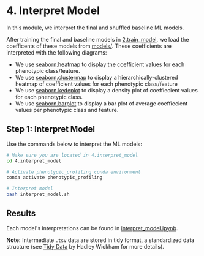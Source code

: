 # 4. Interpret Model

In this module, we interpret the final and shuffled baseline ML models.

After training the final and baseline models in [2.train_model](../2.train_model/), we load the coefficents of these models from [models/](../2.train_model/models).
These coefficients are interpreted with the following diagrams:

- We use [seaborn.heatmap](https://seaborn.pydata.org/generated/seaborn.heatmap.html) to display the coefficient values for each phenotypic class/feature.
- We use [seaborn.clustermap](https://seaborn.pydata.org/generated/seaborn.clustermap.html) to display a hierarchically-clustered heatmap of coefficient values for each phenotypic class/feature
- We use [seaborn.kedeplot](https://seaborn.pydata.org/generated/seaborn.kdeplot.html) to display a density plot of coeffiecient values for each phenotypic class.
- We use [seaborn.barplot](https://seaborn.pydata.org/generated/seaborn.barplot.html) to display a bar plot of average coeffiecient values per phenotypic class and feature.

## Step 1: Interpret Model

Use the commands below to interpret the ML models:

```sh
# Make sure you are located in 4.interpret_model
cd 4.interpret_model

# Activate phenotypic_profiling conda environment
conda activate phenotypic_profiling

# Interpret model
bash interpret_model.sh
```

## Results

Each model's interpretations can be found in [interpret_model.ipynb](interpret_model.ipynb).

**Note:** Intermediate `.tsv` data are stored in tidy format, a standardized data structure (see [Tidy Data](https://vita.had.co.nz/papers/tidy-data.pdf) by Hadley Wickham for more details).